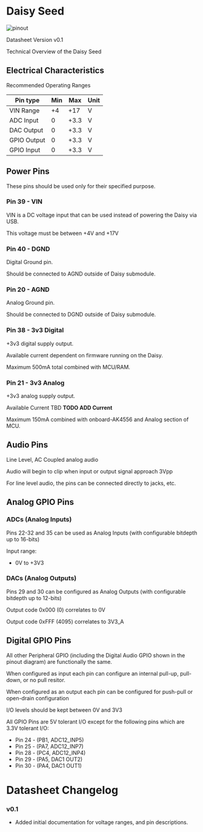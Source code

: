 # Daisy Seed

![pinout](https://github.com/andrewikenberry/Hardware/blob/master/resources/300ppi/DaisyPinoutRev4.png)

Datasheet Version v0.1

Technical Overview of the Daisy Seed

## Electrical Characteristics

Recommended Operating Ranges

| Pin type    | Min | Max | Unit |
| --------    | --- | --- | ---- |
| VIN Range   | +4  | +17 | V    |
| ADC Input   | 0   | +3.3 | V   |
| DAC Output  | 0   | +3.3 | V   |
| GPIO Output | 0   | +3.3 | V   |
| GPIO Input  | 0   | +3.3 | V   |

## Power Pins

These pins should be used only for their specified purpose. 

### Pin 39 - VIN

VIN is a DC voltage input that can be used instead of powering the Daisy via USB.

This voltage must be between +4V and +17V

### Pin 40 - DGND

Digital Ground pin. 

Should be connected to AGND outside of Daisy submodule.

### Pin 20 - AGND

Analog Ground pin.

Should be connected to DGND outside of Daisy submodule.

### Pin 38 - 3v3 Digital

+3v3 digital supply output.

Available current dependent on firmware running on the Daisy. 

Maximum 500mA total combined with MCU/RAM.

### Pin 21 - 3v3 Analog

+3v3 analog supply output.

Available Current TBD **TODO ADD Current**

Maximum 150mA combined with onboard-AK4556 and Analog section of MCU.

## Audio Pins

Line Level, AC Coupled analog audio

Audio will begin to clip when input or output signal approach 3Vpp

For line level audio, the pins can be connected directly to jacks, etc.

## Analog GPIO Pins

### ADCs (Analog Inputs)

Pins 22-32 and 35 can be used as Analog Inputs (with configurable bitdepth up to 16-bits)

Input range:

- 0V to +3V3

### DACs (Analog Outputs)

Pins 29 and 30 can be configured as Analog Outputs (with configurable bitdepth up to 12-bits)

Output code 0x000 (0) correlates to 0V

Output code 0xFFF (4095) correlates to 3V3_A

## Digital GPIO Pins

All other Peripheral GPIO (including the Digital Audio GPIO shown in the pinout diagram) are functionally the same.

When configured as input each pin can configure an internal pull-up, pull-down, or no pull resitor.

When configured as an output each pin can be configured for push-pull or open-drain configuration

I/O levels should be kept between 0V and 3V3

All GPIO Pins are 5V tolerant I/O except for the following pins which are 3.3V tolerant I/O:

* Pin 24 - (PB1, ADC12_INP5)
* Pin 25 - (PA7, ADC12_INP7)
* Pin 28 - (PC4, ADC12_INP4)
* Pin 29 - (PA5, DAC1 OUT2)
* Pin 30 - (PA4, DAC1 OUT1)

# Datasheet Changelog

### v0.1

- Added initial documentation for voltage ranges, and pin descriptions.
